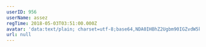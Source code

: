 ```yaml
---
userID: 956
userName: assez
regTime: 2018-05-03T03:51:00.000Z
avatar: 'data:text/plain; charset=utf-8;base64,NDA0IHBhZ2Ugbm90IGZvdW5kCg=='
url: null
---
```



